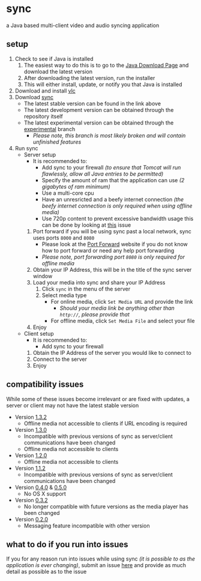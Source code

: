 # sync
a Java based multi-client video and audio syncing application
	
## setup
1. Check to see if Java is installed
	1. The easiest way to do this is to go to the [Java Download Page](https://www.java.com/en/download/) and download the latest version
	2. After downloading the latest version, run the installer
	3. This will either install, update, or notify you that Java is installed
2. Download and install [vlc](http://www.videolan.org/vlc/index.html)
3. Download [sync](https://www.github.com/ajchili/sync/releases)
	* The latest stable version can be found in the link above
	* The latest development version can be obtained through the repository itself
	* The latest experimental version can be obtained through the [experimental](https://github.com/ajchili/sync/tree/experimental) branch
		* _Please note, this branch is most likely broken and will contain unfinished features_
4. Run sync
	* Server setup
		* It is recommended to:
			* Add sync to your firewall _(to ensure that Tomcat will run flawlessly, allow all Java entries to be permitted)_
			* Specify the amount of ram that the application can use _(2 gigabytes of ram minimum)_
			* Use a multi-core cpu
			* Have an unresricted and a beefy internet connection _(the beefy internet connection is only required when using offline media)_
			* Use 720p content to prevent excessive bandwidth usage this can be done by looking at [this](https://github.com/ajchili/sync/issues/8) issue
		1. Port forward if you will be using sync past a local network, sync uses ports `8000` and `8080`
			* Please look at the [Port Forward](https://portforward.com/router.htm) website if you do not know how to port forward or need any help port forwarding
			* _Please note, port forwarding port `8080` is only required for offline media_
		2. Obtain your IP Address, this will be in the title of the sync server window
		3. Load your media into sync and share your IP Address
            1. Click `sync` in the menu of the server
            2. Select media type
                * For online media, click `Set Media URL` and provide the link
                    * _Should your media link be anything other than `http://`, please provide that_
                * For offline media, click `Set Media File` and select your file
		4. Enjoy
	* Client setup
		* It is recommended to:
			* Add sync to your firewall
		1. Obtain the IP Address of the server you would like to connect to
		2. Connect to the server
		3. Enjoy

## compatibility issues
While some of these issues become irrelevant or are fixed with updates, a server or client may not have the latest stable version

* Version [1.3.2](https://github.com/ajchili/sync/releases/tag/1.3.2)
	* Offline media not accessible to clients if URL encoding is required
* Version [1.3.0](https://github.com/ajchili/sync/releases/tag/1.3.0)
	* Incompatible with previous versions of sync as server/client communications have been changed
    * Offline media not accessible to clients
* Version [1.2.0](https://github.com/ajchili/sync/releases/tag/1.2.0)
    * Offline media not accessible to clients
* Version [1.1.2](https://github.com/ajchili/sync/releases/tag/1.1.2)
	* Incompatible with previous versions of sync as server/client communications have been changed
* Version [0.4.0](https://github.com/ajchili/sync/releases/tag/0.4.0) & [0.5.0](https://github.com/ajchili/sync/releases/tag/0.5.0)
	* No OS X support
* Version [0.3.2](https://github.com/ajchili/sync/releases/tag/0.3.2)
	* No longer compatible with future versions as the media player has been changed
* Version [0.2.0](https://github.com/ajchili/sync/releases/tag/0.2.0)
	* Messaging feature incompatible with other version
	
## what to do if you run into issues
If you for any reason run into issues while using sync _(it is possible to as the application is ever changing)_, submit an issue [here](https://github.com/ajchili/sync/issues) and provide as much detail as possible as to the issue
